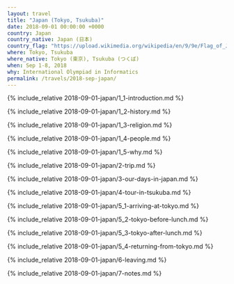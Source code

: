 ```yaml
---
layout: travel
title: "Japan (Tokyo, Tsukuba)"
date: 2018-09-01 00:00:00 +0000
country: Japan
country_native: Japan (日本)
country_flag: "https://upload.wikimedia.org/wikipedia/en/9/9e/Flag_of_Japan.svg"
where: Tokyo, Tsukuba
where_native: Tokyo (東京), Tsukuba (つくば)
when: Sep 1-8, 2018
why: International Olympiad in Informatics
permalink: /travels/2018-sep-japan/
---
```


{% include_relative 2018-09-01-japan/1_1-introduction.md %}

{% include_relative 2018-09-01-japan/1_2-history.md %}

{% include_relative 2018-09-01-japan/1_3-religion.md %}

{% include_relative 2018-09-01-japan/1_4-people.md %}

{% include_relative 2018-09-01-japan/1_5-why.md %}

{% include_relative 2018-09-01-japan/2-trip.md %}

{% include_relative 2018-09-01-japan/3-our-days-in-japan.md %}

{% include_relative 2018-09-01-japan/4-tour-in-tsukuba.md %}

{% include_relative 2018-09-01-japan/5_1-arriving-at-tokyo.md %}

{% include_relative 2018-09-01-japan/5_2-tokyo-before-lunch.md %}

{% include_relative 2018-09-01-japan/5_3-tokyo-after-lunch.md %}

{% include_relative 2018-09-01-japan/5_4-returning-from-tokyo.md %}

{% include_relative 2018-09-01-japan/6-leaving.md %}

{% include_relative 2018-09-01-japan/7-notes.md %}
